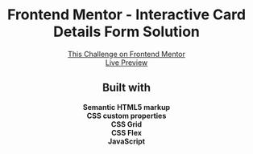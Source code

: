 <h1 align="center">Frontend Mentor - Interactive Card Details Form Solution</h1>

<div align="center"><a href="https://www.frontendmentor.io/challenges/interactive-card-details-form-XpS8cKZDWw">This Challenge on Frontend Mentor</a></div>
<div align="center"><a href="https://hiozen.github.io/interactive-card-details-form/">Live Preview</a></div>

<h2 align="center">Built with</h2>

<div align="center"><b>Semantic HTML5 markup</b></div>
<div align="center"><b>CSS custom properties</b></div>
<div align="center"><b>CSS Grid</b></div>
<div align="center"><b>CSS Flex</b></div>
<div align="center"><b>JavaScript</b></div>
